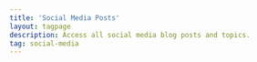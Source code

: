 ```yaml
---
title: 'Social Media Posts'
layout: tagpage
description: Access all social media blog posts and topics.
tag: social-media
---
```

